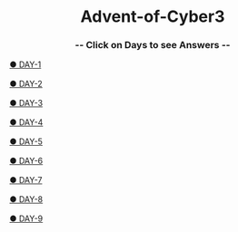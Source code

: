 <h1 align="center">
  Advent-of-Cyber3
  </h1>
<h3 align="center">
  -- Click on Days to see Answers --
  </h2>
  <a href="https://github.com/n00bcooD3R/advent-of-cyber3/blob/main/A%20O%20C/DAY-1.md">● DAY-1</a>
<br><br>
<a href="https://github.com/n00bcooD3R/advent-of-cyber3/blob/main/A%20O%20C/DAY-2.md">● DAY-2</a>
<br><br>
<a href="https://github.com/n00bcooD3R/advent-of-cyber3/blob/main/A%20O%20C/DAY-3.md">● DAY-3</a>
<br><br>
<a href="https://github.com/n00bcooD3R/advent-of-cyber3/blob/main/A%20O%20C/DAY-4.md">● DAY-4</a>
<br><br>
<a href="https://github.com/n00bcooD3R/advent-of-cyber3/blob/main/A%20O%20C/DAY-5.md">● DAY-5</a>
<br><br>
<a href="https://github.com/n00bcooD3R/advent-of-cyber3/blob/main/A%20O%20C/DAY-6.md">● DAY-6</a>
<br><br>
<a href="https://github.com/n00bcooD3R/advent-of-cyber3/blob/main/A%20O%20C/DAY-7.md">● DAY-7</a>
<br><br>
<a href="https://github.com/n00bcooD3R/advent-of-cyber3/blob/main/A%20O%20C/DAY-8.md">● DAY-8</a>
<br><br>
<a href="https://github.com/n00bcooD3R/advent-of-cyber3/blob/main/A%20O%20C/DAY-8.md">● DAY-9</a>





